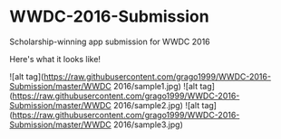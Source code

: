 # WWDC-2016-Submission
Scholarship-winning app submission for WWDC 2016

Here's what it looks like!

![alt tag](https://raw.githubusercontent.com/grago1999/WWDC-2016-Submission/master/WWDC 2016/sample1.jpg)
![alt tag](https://raw.githubusercontent.com/grago1999/WWDC-2016-Submission/master/WWDC 2016/sample2.jpg)
![alt tag](https://raw.githubusercontent.com/grago1999/WWDC-2016-Submission/master/WWDC 2016/sample3.jpg)
